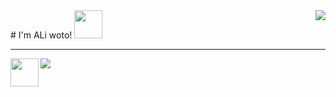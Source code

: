 <img align="right" src="https://github-readme-stats.vercel.app/api?username=aliwoto&show_icons=true" />
# I'm ALi woto! <img src="https://raw.githubusercontent.com/MartinHeinz/MartinHeinz/master/wave.gif" width="45px">
<hr></hr>



<!-- kyubey: https://raw.githubusercontent.com/innng/innng/master/assets/kyubey.gif -->

<img align="left" src="https://raw.githubusercontent.com/innng/innng/master/assets/kyubey.gif" width="45px">




![](https://raw.githubusercontent.com/ALiwoto/ALiwoto/main/fsn146.JPG)
